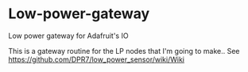 # Low-power-gateway
Low power gateway for Adafruit's IO

This is a gateway routine for the LP nodes that I'm going to make.. See https://github.com/DPR7/low_power_sensor/wiki/Wiki
